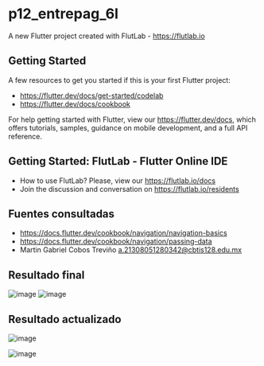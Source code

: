 # p12_entrepag_6I

A new Flutter project created with FlutLab - https://flutlab.io

## Getting Started

A few resources to get you started if this is your first Flutter project:

- https://flutter.dev/docs/get-started/codelab
- https://flutter.dev/docs/cookbook

For help getting started with Flutter, view our
https://flutter.dev/docs, which offers tutorials,
samples, guidance on mobile development, and a full API reference.

## Getting Started: FlutLab - Flutter Online IDE

- How to use FlutLab? Please, view our https://flutlab.io/docs
- Join the discussion and conversation on https://flutlab.io/residents


## Fuentes consultadas
- https://docs.flutter.dev/cookbook/navigation/navigation-basics
- https://docs.flutter.dev/cookbook/navigation/passing-data
- Martin Gabriel Cobos Treviño a.21308051280342@cbtis128.edu.mx

## Resultado final
![image](https://github.com/CobosTrevinoMartinGabriel/p11-screen2screen-6i/assets/143775254/451ff455-dcb4-4263-bbef-ab4c340e3fbd)
![image](https://github.com/CobosTrevinoMartinGabriel/p11-screen2screen-6i/assets/143775254/45bb6591-70b4-4a49-8055-4365fe1b260a)

## Resultado actualizado
![image](https://github.com/CobosTrevinoMartinGabriel/p11-screen2screen-6i/assets/143775254/f076da4c-b65d-4681-869f-c4172f888454)

![image](https://github.com/CobosTrevinoMartinGabriel/p11-screen2screen-6i/assets/143775254/86818f19-e7ce-4e1b-bd7c-04b2b691f79d)




